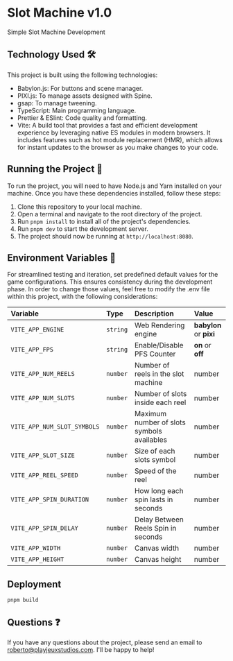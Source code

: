 # Slot Machine v1.0

Simple Slot Machine Development

## Technology Used 🛠️

This project is built using the following technologies:

- Babylon.js: For buttons and scene manager.
- PIXI.js: To manage assets designed with Spine.
- gsap: To manage tweening.
- TypeScript: Main programming language.
- Prettier & ESlint: Code quality and formatting.
- Vite: A build tool that provides a fast and efficient development experience by leveraging native ES modules in modern browsers. It includes features such as hot module replacement (HMR), which allows for instant updates to the browser as you make changes to your code.

## Running the Project 🚀

To run the project, you will need to have Node.js and Yarn installed on your machine. Once you have these dependencies installed, follow these steps:

1. Clone this repository to your local machine.
2. Open a terminal and navigate to the root directory of the project.
3. Run `pnpm install` to install all of the project's dependencies.
4. Run `pnpm dev` to start the development server.
5. The project should now be running at `http://localhost:8080`.

## Environment Variables 📝

For streamlined testing and iteration, set predefined default values for the game configurations. This ensures consistency during the development phase. In order to change those values, feel free to modify the .env file within this project, with the following considerations:

| Variable | Type     | Description                | Value     |
| :-------- | :------- | :------------------------- | :---------|
| `VITE_APP_ENGINE`    | `string` | Web Rendering engine                | **babylon** or **pixi** |
| `VITE_APP_FPS`       | `string` | Enable/Disable PFS Counter          | **on** or **off**       |
| `VITE_APP_NUM_REELS` | `number` | Number of reels in the slot machine | number        |
| `VITE_APP_NUM_SLOTS` | `number` | Number of slots inside each reel | number        |
| `VITE_APP_NUM_SLOT_SYMBOLS` | `number` | Maximum number of slots symbols availables | number        |
| `VITE_APP_SLOT_SIZE` | `number` | Size of each slots symbol | number        |
| `VITE_APP_REEL_SPEED` | `number` | Speed of the reel | number        |
| `VITE_APP_SPIN_DURATION` | `number` | How long each spin lasts in seconds | number        |
| `VITE_APP_SPIN_DELAY` | `number` | Delay Between Reels Spin in seconds | number        |
| `VITE_APP_WIDTH` | `number` | Canvas width | number        |
| `VITE_APP_HEIGHT` | `number` | Canvas height | number        |

## Deployment

`pnpm build`

## Questions ❓

If you have any questions about the project, please send an email to roberto@playjeuxstudios.com. I'll be happy to help!

